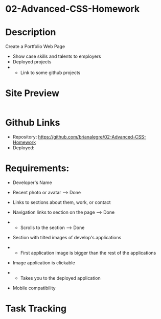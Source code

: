 # 02-Advanced-CSS-Homework

# Description
Create a Portfolio Web Page
- Show case skills and talents to employers 
- Deployed projects
- - Link to some github projects

# Site Preview
<p align="center">
    <img alt="" src="">
</p>

# Github Links
- Repository: https://github.com/brianalegre/02-Advanced-CSS-Homework
- Deployed: 

# Requirements:
- Developer's Name
 - Recent photo or avatar --> Done
 - Links to sections about them, work, or contact 

- Navigation links to section on the page --> Done
- - Scrolls to the section --> Done

- Section with tilted images of develop's applications
- - First application image is bigger than the rest of the applications

- Image application is clickable
- - Takes you to the deployed application

- Mobile compatibility


# Task Tracking




